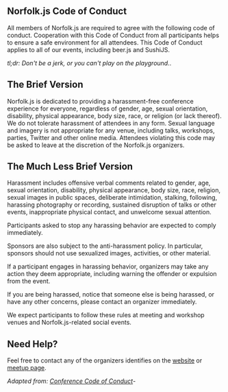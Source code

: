 ## Norfolk.js Code of Conduct ##

All members of Norfolk.js are required to agree with the following code of
conduct. Cooperation with this Code of Conduct from all participants helps to
ensure a safe environment for all attendees. This Code of Conduct applies to all of
our events, including beer.js and SushiJS.

*tl;dr: Don't be a jerk, or you can't play on the playground.*.

## The Brief Version

Norfolk.js is dedicated to providing a harassment-free conference experience for everyone, regardless of gender,
age, sexual orientation, disability, physical appearance, body size, race, or religion (or lack thereof).
We do not tolerate harassment of attendees in any form. Sexual language and imagery is not
appropriate for any venue, including talks, workshops, parties, Twitter and other online media.
Attendees violating this code may be asked to leave at the discretion of the Norfolk.js organizers.

## The Much Less Brief Version

Harassment includes offensive verbal comments related to gender, age, sexual orientation, disability,
physical appearance, body size, race, religion, sexual images in public spaces, deliberate intimidation,
stalking, following, harassing photography or recording, sustained disruption of talks or other events,
inappropriate physical contact, and unwelcome sexual attention.

Participants asked to stop any harassing behavior are expected to comply immediately.

Sponsors are also subject to the anti-harassment policy. In particular, sponsors should not use sexualized images,
activities, or other material.

If a participant engages in harassing behavior, organizers may take any action they deem appropriate, including
warning the offender or expulsion from the event.

If you are being harassed, notice that someone else is being harassed, or have any other concerns,
please contact an organizer immediately.

We expect participants to follow these rules at meeting and workshop venues and Norfolk.js-related social events.

## Need Help?

Feel free to contact any of the organizers identifies on the [website](http://www.norfolkjs.org/contact/index.html)
or [meetup page](http://www.meetup.com/NorfolkJS/members/?op=leaders).

*Adapted from: [Conference Code of Conduct](http://confcodeofconduct.com/)*-
